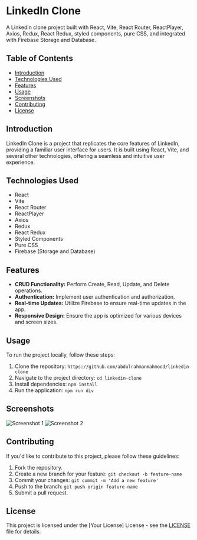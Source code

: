 # LinkedIn Clone

A LinkedIn clone project built with React, Vite, React Router, ReactPlayer, Axios, Redux, React Redux, styled components, pure CSS, and integrated with Firebase Storage and Database.

## Table of Contents

- [Introduction](#introduction)
- [Technologies Used](#technologies-used)
- [Features](#features)
- [Usage](#usage)
- [Screenshots](#screenshots)
- [Contributing](#contributing)
- [License](#license)

## Introduction

LinkedIn Clone is a project that replicates the core features of LinkedIn, providing a familiar user interface for users. It is built using React, Vite, and several other technologies, offering a seamless and intuitive user experience.

## Technologies Used

- React
- Vite
- React Router
- ReactPlayer
- Axios
- Redux
- React Redux
- Styled Components
- Pure CSS
- Firebase (Storage and Database)

## Features

- **CRUD Functionality:** Perform Create, Read, Update, and Delete operations.
- **Authentication:** Implement user authentication and authorization.
- **Real-time Updates:** Utilize Firebase to ensure real-time updates in the app.
- **Responsive Design:** Ensure the app is optimized for various devices and screen sizes.

## Usage

To run the project locally, follow these steps:

1. Clone the repository: `https://github.com/abdulrahmanmahmood/linkedin-clone`
2. Navigate to the project directory: `cd linkedin-clone`
3. Install dependencies: `npm install`
4. Run the application: `npm run div`

## Screenshots

![Screenshot 1](/screenshots/screenshot1.png)
![Screenshot 2](/screenshots/screenshot2.png)

## Contributing

If you'd like to contribute to this project, please follow these guidelines:

1. Fork the repository.
2. Create a new branch for your feature: `git checkout -b feature-name`
3. Commit your changes: `git commit -m 'Add a new feature'`
4. Push to the branch: `git push origin feature-name`
5. Submit a pull request.

## License

This project is licensed under the [Your License] License - see the [LICENSE](LICENSE) file for details.
